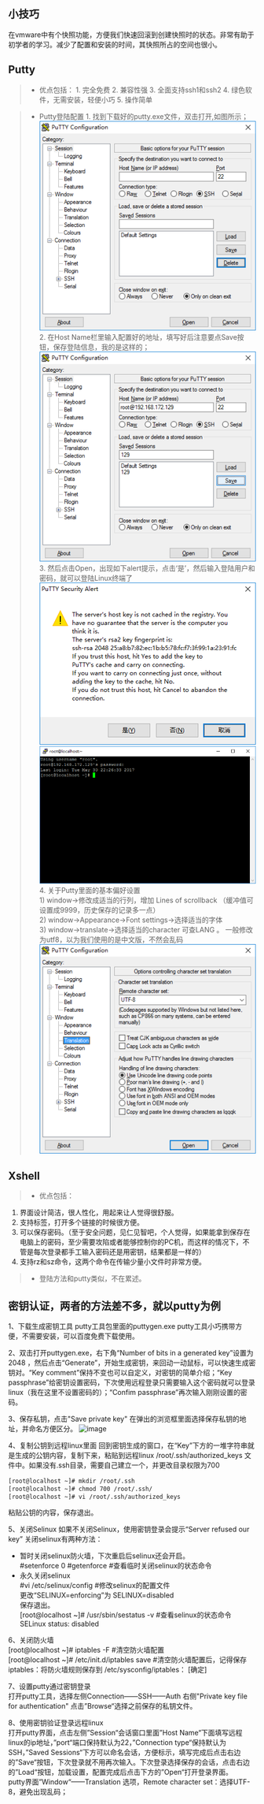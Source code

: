 ## 小技巧
在vmware中有个快照功能，方便我们快速回滚到创建快照时的状态。非常有助于初学者的学习。减少了配置和安装的时间，其快照所占的空间也很小。

## Putty  
>* 优点包括：
    1. 完全免费
    2. 兼容性强
    3. 全面支持ssh1和ssh2
    4. 绿色软件，无需安装，轻便小巧
    5. 操作简单
    
> * Putty登陆配置
    1. 找到下载好的putty.exe文件，双击打开,如图所示；
![image](https://github.com/billxq/notes/blob/master/images/putty.png)  
    2. 在Host Name栏里输入配置好的地址，填写好后注意要点Save按钮，保存登陆信息，我的是这样的；  
![image](https://github.com/billxq/notes/blob/master/images/putty%E7%99%BB%E9%99%86.png)  
    3. 然后点击Open，出现如下alert提示，点击‘是’，然后输入登陆用户和密码，就可以登陆Linux终端了
![image](https://github.com/billxq/notes/blob/master/images/alert.png)
![image](https://github.com/billxq/notes/blob/master/images/linux.png)
    4. 关于Putty里面的基本偏好设置  
        1) window->修改成适当的行列，增加 Lines of scrollback （缓冲值可设置成9999，历史保存的记录多一点）  
        2) window->Appearance->Font settings->选择适当的字体  
        3) window->translate->选择适当的character 可查LANG 。 一般修改为utf8，以为我们使用的是中文版，不然会乱码  
![image](https://github.com/billxq/notes/blob/master/images/utf8.png)
        

## Xshell
>* 优点包括：  
1) 界面设计简洁，很人性化，用起来让人觉得很舒服。  
2) 支持标签，打开多个链接的时候很方便。  
3) 可以保存密码。（至于安全问题，见仁见智吧，个人觉得，如果能拿到保存在电脑上的密码，至少需要攻陷或者能够控制你的PC机，而这样的情况下，不管是每次登录都手工输入密码还是用密钥，结果都是一样的）  
4) 支持rz和sz命令，这两个命令在传输少量小文件时非常方便。  

>* 登陆方法和putty类似，不在累述。

## 密钥认证，两者的方法差不多，就以putty为例  
1、下载生成密钥工具 putty工具包里面的puttygen.exe
putty工具小巧携带方便，不需要安装，可以百度免费下载使用。

2、双击打开puttygen.exe，右下角“Number of bits in a generated key”设置为2048 ，然后点击“Generate”，开始生成密钥，来回动一动鼠标，可以快速生成密钥对。“Key comment”保持不变也可以自定义，对密钥的简单介绍；“Key passphrase”给密钥设置密码，下次使用远程登录只需要输入这个密码就可以登录linux（我在这里不设置密码的）；“Confim passphrase”再次输入刚刚设置的密码。

3、保存私钥，点击"Save private key" 在弹出的浏览框里面选择保存私钥的地址，并命名方便区分。
![image](H:\github\linux\image\keygen.jpg)  

4、复制公钥到远程linux里面
回到密钥生成的窗口，在“Key”下方的一堆字符串就是生成的公钥内容，复制下来，粘贴到远程linux /root/.ssh/authorized_keys 文件中。如果没有.ssh目录，需要自己建立一个，并更改目录权限为700  
```
[root@localhost ~]# mkdir /root/.ssh 
[root@localhost ~]# chmod 700 /root/.ssh/ 
[root@localhost ~]# vi /root/.ssh/authorized_keys
```  

粘贴公钥的内容，保存退出。


5、关闭Selinux
如果不关闭Selinux，使用密钥登录会提示“Server refused our key”
关闭selinux有两种方法：  
* 暂时关闭selinux防火墙，下次重启后selinux还会开启。  
#setenforce 0 
#getenforce                    #查看临时关闭selinux的状态命令
* 永久关闭selinux      
 #vi /etc/selinux/config        #修改selinux的配置文件  
更改“SELINUX=enforcing”为 SELINUX=disabled  
保存退出。  
[root@localhost ~]# /usr/sbin/sestatus -v        #查看selinux的状态命令  
SELinux status:                disabled


6、关闭防火墙  
[root@localhost ~]# iptables -F                                #清空防火墙配置  
[root@localhost ~]# /etc/init.d/iptables save            #清空防火墙配置后，记得保存  
iptables：将防火墙规则保存到 /etc/sysconfig/iptables：    [确定]  


7、设置putty通过密钥登录  
打开putty工具，选择左侧Connection——SSH——Auth 右侧"Private key file for authentication" 点击”Browse“选择之前保存的私钥文件。  

8、使用密钥验证登录远程linux  
打开putty界面，点击左侧”Session“会话窗口里面”Host Name“下面填写远程linux的ip地址，”port“端口保持默认为22，”Connection type“保持默认为SSH，”Saved Sessions“下方可以命名会话，方便标示，填写完成后点击右边的”Save“按钮，下次登录就不用再次输入。下次登录选择保存的会话，点击右边的”Load“按钮，加载设置，配置完成后点击下方的”Open“打开登录界面。  
putty界面”Window“——Translation 选项，Remote character set：选择UTF-8，避免出现乱码；

















